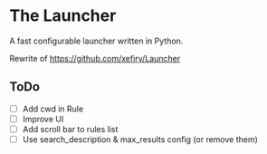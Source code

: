 # The Launcher

A fast configurable launcher written in Python.

Rewrite of <https://github.com/xefiry/Launcher>

## ToDo

- [ ] Add cwd in Rule
- [ ] Improve UI
- [ ] Add scroll bar to rules list
- [ ] Use search_description & max_results config (or remove them)
